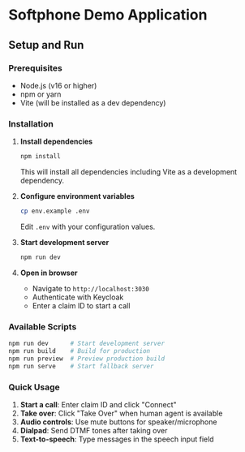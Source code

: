 # Softphone Demo Application


## Setup and Run

### Prerequisites

- Node.js (v16 or higher)
- npm or yarn
- Vite (will be installed as a dev dependency)

### Installation

1. **Install dependencies**
   ```bash
   npm install
   ```

   This will install all dependencies including Vite as a development dependency.

2. **Configure environment variables**
   ```bash
   cp env.example .env
   ```

   Edit `.env` with your configuration values.

3. **Start development server**
   ```bash
   npm run dev
   ```

4. **Open in browser**
   - Navigate to `http://localhost:3030`
   - Authenticate with Keycloak
   - Enter a claim ID to start a call

### Available Scripts

```bash
npm run dev      # Start development server
npm run build    # Build for production
npm run preview  # Preview production build
npm run serve    # Start fallback server
```



### Quick Usage

1. **Start a call**: Enter claim ID and click "Connect"
2. **Take over**: Click "Take Over" when human agent is available
3. **Audio controls**: Use mute buttons for speaker/microphone
4. **Dialpad**: Send DTMF tones after taking over
5. **Text-to-speech**: Type messages in the speech input field


